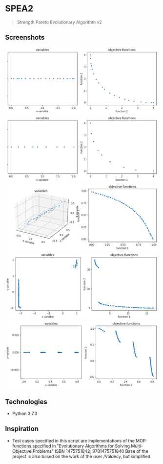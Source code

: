 # SPEA2
> Strength Pareto Evolutionary Algorithm v2 

## Screenshots
![Example screenshot](./img/MOP1.png)
![Example screenshot](./img/MOP1-SQRT.png)
![Example screenshot](./img/MOP2.png)
![Example screenshot](./img/MOP3.png)
![Example screenshot](./img/MOP6.png)

## Technologies
* Python 3.7.3

## Inspiration
* Test cases specified in this script are implementations of the MOP functions specified in "Evolutionary Algorithms for Solving Multi-Objective Problems"
ISBN 1475751842, 9781475751840
Base of the project is also based on the work of the user /Valdecy, but simplified